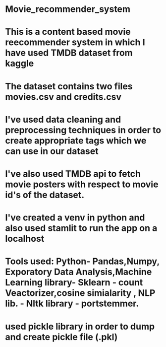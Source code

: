 # Movie_recommender_system
# This is a content based movie reecommender system in which I have used TMDB dataset from kaggle
# The dataset contains two files movies.csv and credits.csv
# I've used data cleaning and preprocessing techniques in order to create appropriate tags which we can use in our dataset
# I've also used TMDB api to fetch movie posters with respect to movie id's of the dataset.
# I've created a venv in python and also used stamlit to run the app on a localhost
# Tools used: Python- Pandas,Numpy, Exporatory Data Analysis,Machine Learning library- Sklearn - count Veactorizer,cosine simialarity , NLP lib. - Nltk library - portstemmer.
# used pickle library in order to dump and create pickle file (.pkl)
